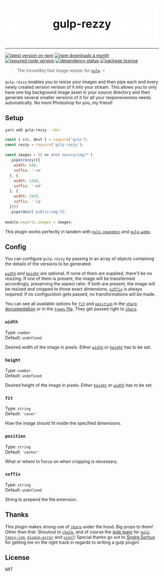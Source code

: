 ![gulp-rezzy](rezzy.png)

<hr>

[![latest version on npm](https://img.shields.io/npm/v/gulp-rezzy)](https://www.npmjs.com/package/gulp-rezzy)
[![npm downloads a month](https://img.shields.io/npm/dm/gulp-rezzy)](https://www.npmjs.com/package/gulp-rezzy)
[![required node version](https://img.shields.io/node/v/gulp-rezzy)](https://github.com/nodejs/Release)
[![dependency status](https://img.shields.io/david/rbnlffl/gulp-rezzy)](https://david-dm.org/robinloeffel/gulp-rezzy)
[![package license](https://img.shields.io/npm/l/gulp-rezzy)](license)

> The incredibly fast image resizer for [`gulp`](https://github.com/gulpjs/gulp). ⚡️

`gulp-rezzy` enables you to resize your images and then pipe each and every newly created version version of it into your stream. This allows you to only have one big background image asset in your source directory and then generate several smaller versions of it for all your responsiveness needs automatically. No more Photoshop for you, my friend!

## Setup

```sh
yarn add gulp-rezzy --dev
```

```js
const { src, dest } = require('gulp');
const rezzy = require('gulp-rezzy');

const images = () => src('source/img/*')
  .pipe(rezzy([{
    width: 640,
    suffix: '-sm'
  }, {
    width: 1280,
    suffix: '-md'
  }, {
    width: 1920,
    suffix: '-lg'
  }]))
  .pipe(dest('public/img'));

module.exports.images = images;
```

This plugin works perfectly in tandem with [`gulp-imagemin`](https://github.com/sindresorhus/gulp-imagemin) and [`gulp-webp`](https://github.com/sindresorhus/gulp-webp).

## Config

You can configure `gulp-rezzy` by passing in an array of objects containing the details of the versions to be generated.

[`width`](#width) and [`height`](#height) are optional. If none of them are supplied, there'll be no resizing. If one of them is present, the image will be transformed accordingly, preserving the aspect ratio. If both are present, the image will be resized and cropped to those exact dimensions. [`suffix`](#suffix) is always required. If no configuration gets passed, no transformations will be made.

You can see all available options for [`fit`](#fit) and [`position`](#position) in the [`sharp` documentation](https://sharp.pixelplumbing.com/api-resize#resize) or in the [`types` file](types/index.d.ts). They get passed right to [`sharp`](https://github.com/lovell/sharp).

### `width`

Type: `number`<br>
Default: `undefined`

Desired width of the image in pixels. Either [`width`](#width) or [`height`](#height) has to be set.

### `height`

Type: `number`<br>
Default: `undefined`

Desired height of the image in pixels. Either [`height`](#height) or [`width`](#width) has to be set.

### `fit`

Type: `string`<br>
Default: `'cover'`

How the image should fit inside the specified dimensions.

### `position`

Type: `string`<br>
Default: `'center'`

What or where to focus on when cropping is necessary.

### `suffix`

Type: `string`<br>
Default: `undefined`

String to prepend the file extension.

## Thanks

This plugin makes strong use of [`sharp`](https://github.com/lovell/sharp) under the hood. Big props to them! Other than that: Shoutout to [`chalk`](https://github.com/chalk/chalk), and of course the [gulp team](https://github.com/gulpjs) for [`gulp`](https://github.com/gulpjs/gulp), [`fancy-log`](https://github.com/gulpjs/fancy-log), [`plugin-error`](https://github.com/gulpjs/plugin-error) and [`vinyl`](https://github.com/gulpjs/vinyl)! Special thanks go out to [Sindre Sorhus](https://github.com/sindresorhus) for getting me on the right track in regards to writing a gulp plugin!

## License

MIT
